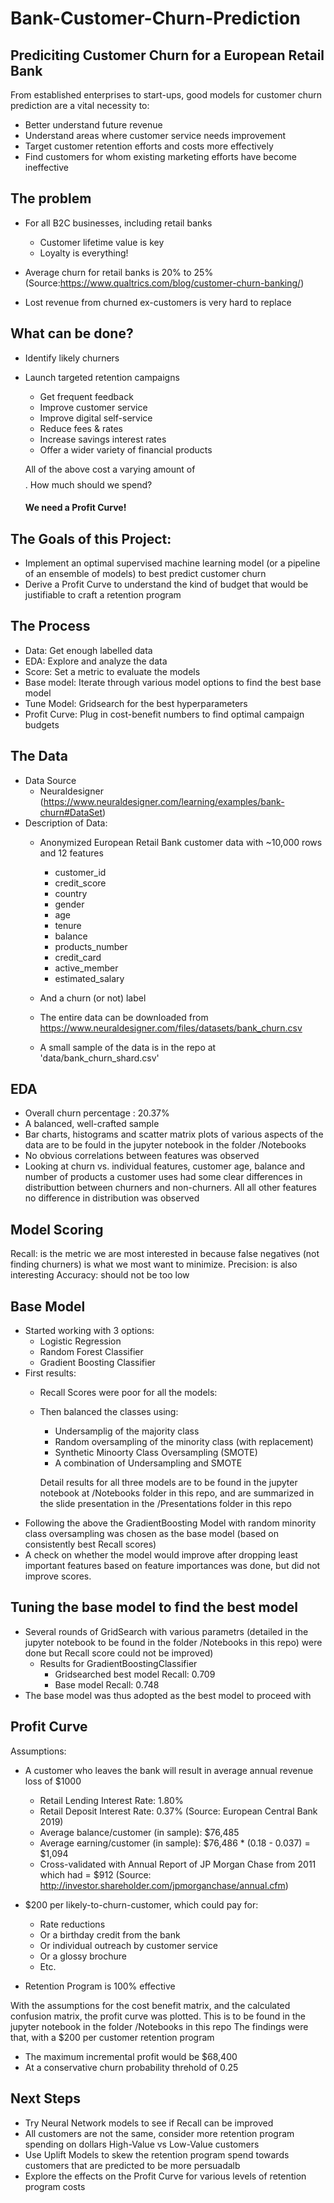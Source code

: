 # Bank-Customer-Churn-Prediction

## Prediciting Customer Churn for a European Retail Bank

From established enterprises to start-ups, good models for customer churn prediction are a vital necessity to:

- Better understand future revenue
- Understand areas where customer service needs improvement
- Target customer retention efforts and costs more effectively
- Find customers for whom existing marketing efforts have become ineffective

## The problem

- For all B2C businesses, including retail banks
  - Customer lifetime value is key
  - Loyalty is everything!

- Average churn for retail banks is 20% to 25% (Source:https://www.qualtrics.com/blog/customer-churn-banking/)
 
- Lost revenue from churned ex-customers is very hard to replace

## What can be done?

- Identify likely churners
- Launch targeted retention campaigns
  - Get frequent feedback
  - Improve customer service
  - Improve digital self-service 
  - Reduce fees & rates
  - Increase savings interest rates
  - Offer a wider variety of financial products

  All of the above cost a varying amount of $$$$. How much should we spend? 

  #### We need a Profit Curve! ####

## The Goals of this Project:

- Implement an optimal supervised machine learning model (or a pipeline of an ensemble of models) to best predict customer churn
- Derive a Profit Curve to understand the kind of budget that would be justifiable to craft a retention program

## The Process

- Data: Get enough labelled data
- EDA: Explore and analyze the data
- Score: Set a metric to evaluate the models
- Base model: Iterate through various model options to find the best base model
- Tune Model: Gridsearch for the best hyperparameters
- Profit Curve: Plug in cost-benefit numbers to find optimal campaign budgets

## The Data

- Data Source
  - Neuraldesigner (https://www.neuraldesigner.com/learning/examples/bank-churn#DataSet)
- Description of Data: 
  - Anonymized European Retail Bank customer data with ~10,000 rows and 12 features 
    - customer_id
    - credit_score
    - country
    - gender
    - age
    - tenure
    - balance
    - products_number
    - credit_card
    - active_member
    - estimated_salary
  - And a churn (or not) label
  
  - The entire data can be downloaded from https://www.neuraldesigner.com/files/datasets/bank_churn.csv
  - A small sample of the data is in the repo at 'data/bank_churn_shard.csv'

## EDA

- Overall churn percentage : 20.37%
- A balanced, well-crafted sample
- Bar charts, histograms and scatter matrix plots of various aspects of the data are to be fould in the jupyter notebook in the folder /Notebooks
- No obvious correlations between features was observed
- Looking at churn vs. individual features, customer age, balance and number of products a customer uses had some clear differences in distributtion between churners and non-churners. All all other features no difference in distribution was observed 

## Model Scoring

Recall: is the metric we are most interested in because false negatives (not finding churners) is what we most want to minimize.
Precision: is also interesting
Accuracy: should not be too low

## Base Model

- Started working with 3 options:
  - Logistic Regression
  - Random Forest Classifier
  - Gradient Boosting Classifier
- First results:
  - Recall Scores were poor for all the models:
  - Then balanced the classes using:
    - Undersamplig of the majority class
    - Random oversampling of the minority class (with replacement)
    - Synthetic Minoorty Class Oversampling (SMOTE)
    - A combination of Undersampling and SMOTE
    
    Detail results for all three models are to be found in the jupyter notebook at /Notebooks folder in this repo, and are summarized in the slide presentation in the /Presentations folder in this repo
- Following the above the GradientBoosting Model with random minority class oversampling was chosen as the base model (based on consistently best Recall scores)
- A check on whether the model would improve after dropping least important features based on feature importances was done, but did not improve scores.

## Tuning the base model to find the best model
- Several rounds of GridSearch with various parametrs (detailed in the jupyter notebook to be found in the folder /Notebooks in this repo) were done but Recall score could not be improved)
  - Results for GradientBoostingClassifier
    - Gridsearched best model Recall: 0.709
    - Base model Recall: 0.748
- The base model was thus adopted as the best model to proceed with

## Profit Curve

Assumptions:
- A customer who leaves the bank will result in average annual revenue loss of $1000 
  - Retail Lending Interest Rate: 1.80%
  - Retail Deposit Interest Rate: 0.37% (Source: European Central Bank 2019)
  - Average balance/customer (in sample): $76,485
  - Average earning/customer (in sample): $76,486 * (0.18 - 0.037) =  $1,094
  - Cross-validated with Annual Report of JP Morgan Chase from 2011 which had = $912 (Source: http://investor.shareholder.com/jpmorganchase/annual.cfm)

- $200 per likely-to-churn-customer, which could pay for:
  - Rate reductions
  - Or a birthday credit from the bank
  - Or individual outreach by customer service
  - Or a glossy brochure
  - Etc.

- Retention Program is 100% effective

With the assumptions for the cost benefit matrix, and the calculated confusion matrix, the profit curve was plotted. This is to be found in the jupyter notebook in the folder /Notebooks in this repo
The findings were that, with a $200 per customer retention program
- The maximum incremental profit would be $68,400
- At a conservative churn probability threhold of 0.25

## Next Steps
- Try Neural Network models to see if Recall can be improved
- All customers are not the same, consider more retention program spending on dollars High-Value vs Low-Value customers
- Use Uplift Models to skew the retention program spend towards customers that are predicted to be more persuadalb
- Explore the effects on the Profit Curve for various levels of retention program costs
